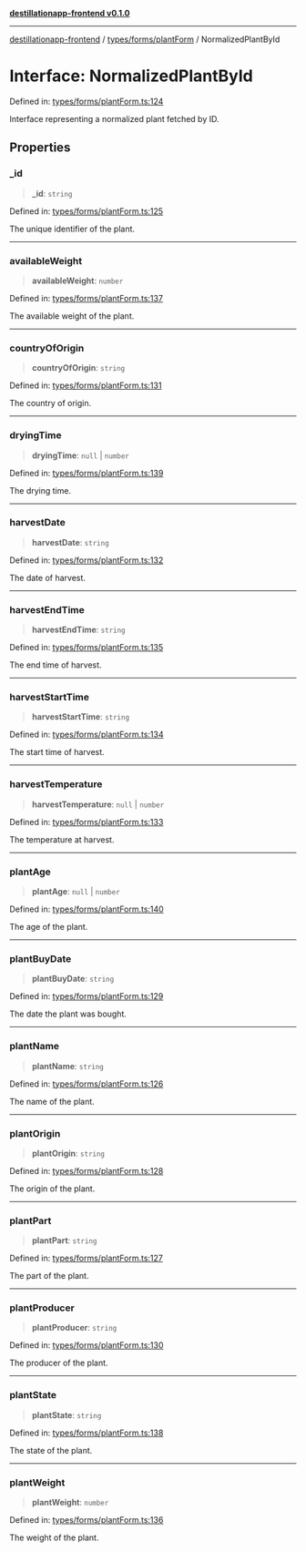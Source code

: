 [**destillationapp-frontend v0.1.0**](../../../../README.md)

***

[destillationapp-frontend](../../../../modules.md) / [types/forms/plantForm](../README.md) / NormalizedPlantById

# Interface: NormalizedPlantById

Defined in: [types/forms/plantForm.ts:124](https://github.com/DestillApp/main/blob/be94b1d93681946bd573e84cd8381ba32cee62b9/frontend/src/types/forms/plantForm.ts#L124)

Interface representing a normalized plant fetched by ID.

## Properties

### \_id

> **\_id**: `string`

Defined in: [types/forms/plantForm.ts:125](https://github.com/DestillApp/main/blob/be94b1d93681946bd573e84cd8381ba32cee62b9/frontend/src/types/forms/plantForm.ts#L125)

The unique identifier of the plant.

***

### availableWeight

> **availableWeight**: `number`

Defined in: [types/forms/plantForm.ts:137](https://github.com/DestillApp/main/blob/be94b1d93681946bd573e84cd8381ba32cee62b9/frontend/src/types/forms/plantForm.ts#L137)

The available weight of the plant.

***

### countryOfOrigin

> **countryOfOrigin**: `string`

Defined in: [types/forms/plantForm.ts:131](https://github.com/DestillApp/main/blob/be94b1d93681946bd573e84cd8381ba32cee62b9/frontend/src/types/forms/plantForm.ts#L131)

The country of origin.

***

### dryingTime

> **dryingTime**: `null` \| `number`

Defined in: [types/forms/plantForm.ts:139](https://github.com/DestillApp/main/blob/be94b1d93681946bd573e84cd8381ba32cee62b9/frontend/src/types/forms/plantForm.ts#L139)

The drying time.

***

### harvestDate

> **harvestDate**: `string`

Defined in: [types/forms/plantForm.ts:132](https://github.com/DestillApp/main/blob/be94b1d93681946bd573e84cd8381ba32cee62b9/frontend/src/types/forms/plantForm.ts#L132)

The date of harvest.

***

### harvestEndTime

> **harvestEndTime**: `string`

Defined in: [types/forms/plantForm.ts:135](https://github.com/DestillApp/main/blob/be94b1d93681946bd573e84cd8381ba32cee62b9/frontend/src/types/forms/plantForm.ts#L135)

The end time of harvest.

***

### harvestStartTime

> **harvestStartTime**: `string`

Defined in: [types/forms/plantForm.ts:134](https://github.com/DestillApp/main/blob/be94b1d93681946bd573e84cd8381ba32cee62b9/frontend/src/types/forms/plantForm.ts#L134)

The start time of harvest.

***

### harvestTemperature

> **harvestTemperature**: `null` \| `number`

Defined in: [types/forms/plantForm.ts:133](https://github.com/DestillApp/main/blob/be94b1d93681946bd573e84cd8381ba32cee62b9/frontend/src/types/forms/plantForm.ts#L133)

The temperature at harvest.

***

### plantAge

> **plantAge**: `null` \| `number`

Defined in: [types/forms/plantForm.ts:140](https://github.com/DestillApp/main/blob/be94b1d93681946bd573e84cd8381ba32cee62b9/frontend/src/types/forms/plantForm.ts#L140)

The age of the plant.

***

### plantBuyDate

> **plantBuyDate**: `string`

Defined in: [types/forms/plantForm.ts:129](https://github.com/DestillApp/main/blob/be94b1d93681946bd573e84cd8381ba32cee62b9/frontend/src/types/forms/plantForm.ts#L129)

The date the plant was bought.

***

### plantName

> **plantName**: `string`

Defined in: [types/forms/plantForm.ts:126](https://github.com/DestillApp/main/blob/be94b1d93681946bd573e84cd8381ba32cee62b9/frontend/src/types/forms/plantForm.ts#L126)

The name of the plant.

***

### plantOrigin

> **plantOrigin**: `string`

Defined in: [types/forms/plantForm.ts:128](https://github.com/DestillApp/main/blob/be94b1d93681946bd573e84cd8381ba32cee62b9/frontend/src/types/forms/plantForm.ts#L128)

The origin of the plant.

***

### plantPart

> **plantPart**: `string`

Defined in: [types/forms/plantForm.ts:127](https://github.com/DestillApp/main/blob/be94b1d93681946bd573e84cd8381ba32cee62b9/frontend/src/types/forms/plantForm.ts#L127)

The part of the plant.

***

### plantProducer

> **plantProducer**: `string`

Defined in: [types/forms/plantForm.ts:130](https://github.com/DestillApp/main/blob/be94b1d93681946bd573e84cd8381ba32cee62b9/frontend/src/types/forms/plantForm.ts#L130)

The producer of the plant.

***

### plantState

> **plantState**: `string`

Defined in: [types/forms/plantForm.ts:138](https://github.com/DestillApp/main/blob/be94b1d93681946bd573e84cd8381ba32cee62b9/frontend/src/types/forms/plantForm.ts#L138)

The state of the plant.

***

### plantWeight

> **plantWeight**: `number`

Defined in: [types/forms/plantForm.ts:136](https://github.com/DestillApp/main/blob/be94b1d93681946bd573e84cd8381ba32cee62b9/frontend/src/types/forms/plantForm.ts#L136)

The weight of the plant.
